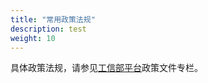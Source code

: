 ```yaml
---
title: "常用政策法规"
description: test
weight: 10
---
```




具体政策法规，请参见[工信部平台](https://beian.miit.gov.cn/#/Integrated/lawStatute)政策文件专栏。